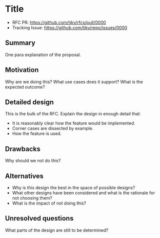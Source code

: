# Title

- RFC PR: https://github.com/tikv/rfcs/pull/0000
- Tracking Issue: https://github.com/tikv/repo/issues/0000

## Summary

One para explanation of the proposal.

## Motivation

Why are we doing this? What use cases does it support? What is the expected
outcome?

## Detailed design

This is the bulk of the RFC. Explain the design in enough detail that:

- It is reasonably clear how the feature would be implemented.
- Corner cases are dissected by example.
- How the feature is used.

## Drawbacks

Why should we not do this?

## Alternatives

- Why is this design the best in the space of possible designs?
- What other designs have been considered and what is the rationale for not
  choosing them?
- What is the impact of not doing this?

## Unresolved questions

What parts of the design are still to be determined?
